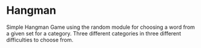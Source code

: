 # Hangman
Simple Hangman Game using the random module for choosing a word from a given set for a category.
Three different categories in three different difficulties to choose from. 
